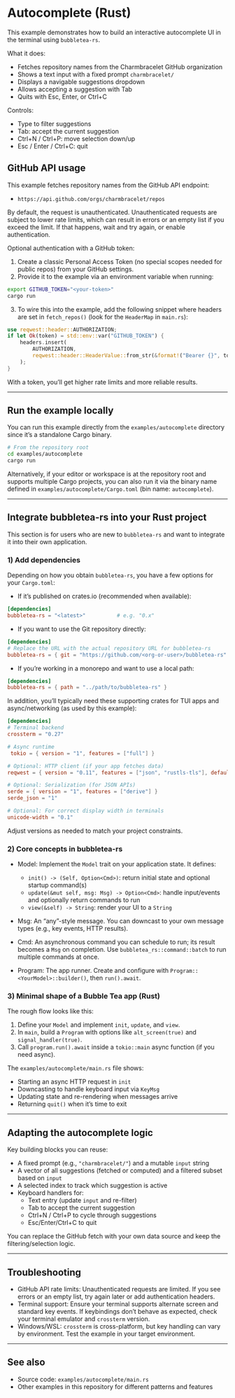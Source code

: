 # Autocomplete (Rust)

This example demonstrates how to build an interactive autocomplete UI in the terminal using `bubbletea-rs`.

What it does:
- Fetches repository names from the Charmbracelet GitHub organization
- Shows a text input with a fixed prompt `charmbracelet/`
- Displays a navigable suggestions dropdown
- Allows accepting a suggestion with Tab
- Quits with Esc, Enter, or Ctrl+C

Controls:
- Type to filter suggestions
- Tab: accept the current suggestion
- Ctrl+N / Ctrl+P: move selection down/up
- Esc / Enter / Ctrl+C: quit

## GitHub API usage

This example fetches repository names from the GitHub API endpoint:

- `https://api.github.com/orgs/charmbracelet/repos`

By default, the request is unauthenticated. Unauthenticated requests are subject to lower rate limits, which can result in errors or an empty list if you exceed the limit. If that happens, wait and try again, or enable authentication.

Optional authentication with a GitHub token:
1) Create a classic Personal Access Token (no special scopes needed for public repos) from your GitHub settings.
2) Provide it to the example via an environment variable when running:

```bash
export GITHUB_TOKEN="<your-token>"
cargo run
```

3) To wire this into the example, add the following snippet where headers are set in `fetch_repos()` (look for the `HeaderMap` in `main.rs`):

```rust
use reqwest::header::AUTHORIZATION;
if let Ok(token) = std::env::var("GITHUB_TOKEN") {
    headers.insert(
        AUTHORIZATION,
        reqwest::header::HeaderValue::from_str(&format!("Bearer {}", token)).unwrap(),
    );
}
```

With a token, you’ll get higher rate limits and more reliable results.

---

## Run the example locally

You can run this example directly from the `examples/autocomplete` directory since it’s a standalone Cargo binary.

```bash
# From the repository root
cd examples/autocomplete
cargo run
```

Alternatively, if your editor or workspace is at the repository root and supports multiple Cargo projects, you can also run it via the binary name defined in `examples/autocomplete/Cargo.toml` (bin name: `autocomplete`).

---

## Integrate bubbletea-rs into your Rust project

This section is for users who are new to `bubbletea-rs` and want to integrate it into their own application.

### 1) Add dependencies

Depending on how you obtain `bubbletea-rs`, you have a few options for your `Cargo.toml`:

- If it’s published on crates.io (recommended when available):

```toml
[dependencies]
bubbletea-rs = "<latest>"          # e.g. "0.x"
```

- If you want to use the Git repository directly:

```toml
[dependencies]
# Replace the URL with the actual repository URL for bubbletea-rs
bubbletea-rs = { git = "https://github.com/<org-or-user>/bubbletea-rs" }
```

- If you’re working in a monorepo and want to use a local path:

```toml
[dependencies]
bubbletea-rs = { path = "../path/to/bubbletea-rs" }
```

In addition, you’ll typically need these supporting crates for TUI apps and async/networking (as used by this example):

```toml
[dependencies]
# Terminal backend
crossterm = "0.27"

# Async runtime
 tokio = { version = "1", features = ["full"] }

# Optional: HTTP client (if your app fetches data)
reqwest = { version = "0.11", features = ["json", "rustls-tls"], default-features = false }

# Optional: Serialization (for JSON APIs)
serde = { version = "1", features = ["derive"] }
serde_json = "1"

# Optional: For correct display width in terminals
unicode-width = "0.1"
```

Adjust versions as needed to match your project constraints.

### 2) Core concepts in bubbletea-rs

- Model: Implement the `Model` trait on your application state. It defines:
  - `init() -> (Self, Option<Cmd>)`: return initial state and optional startup command(s)
  - `update(&mut self, msg: Msg) -> Option<Cmd>`: handle input/events and optionally return commands to run
  - `view(&self) -> String`: render your UI to a `String`

- Msg: An “any”-style message. You can downcast to your own message types (e.g., key events, HTTP results).
- Cmd: An asynchronous command you can schedule to run; its result becomes a `Msg` on completion. Use `bubbletea_rs::command::batch` to run multiple commands at once.
- Program: The app runner. Create and configure with `Program::<YourModel>::builder()`, then `run().await`.

### 3) Minimal shape of a Bubble Tea app (Rust)

The rough flow looks like this:
1. Define your `Model` and implement `init`, `update`, and `view`.
2. In `main`, build a `Program` with options like `alt_screen(true)` and `signal_handler(true)`.
3. Call `program.run().await` inside a `tokio::main` async function (if you need async).

The `examples/autocomplete/main.rs` file shows:
- Starting an async HTTP request in `init`
- Downcasting to handle keyboard input via `KeyMsg`
- Updating state and re-rendering when messages arrive
- Returning `quit()` when it’s time to exit

---

## Adapting the autocomplete logic

Key building blocks you can reuse:
- A fixed prompt (e.g., `"charmbracelet/"`) and a mutable `input` string
- A vector of all suggestions (fetched or computed) and a filtered subset based on `input`
- A selected index to track which suggestion is active
- Keyboard handlers for:
  - Text entry (update `input` and re-filter)
  - Tab to accept the current suggestion
  - Ctrl+N / Ctrl+P to cycle through suggestions
  - Esc/Enter/Ctrl+C to quit

You can replace the GitHub fetch with your own data source and keep the filtering/selection logic.

---

## Troubleshooting

- GitHub API rate limits: Unauthenticated requests are limited. If you see errors or an empty list, try again later or add authentication headers.
- Terminal support: Ensure your terminal supports alternate screen and standard key events. If keybindings don’t behave as expected, check your terminal emulator and `crossterm` version.
- Windows/WSL: `crossterm` is cross-platform, but key handling can vary by environment. Test the example in your target environment.

---

## See also

- Source code: `examples/autocomplete/main.rs`
- Other examples in this repository for different patterns and features
